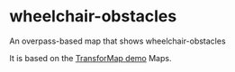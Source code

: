 # wheelchair-obstacles
An overpass-based map that shows wheelchair-obstacles

It is based on the [TransforMap demo](https://github.com/TransforMap/demo.transformap.co) Maps.
